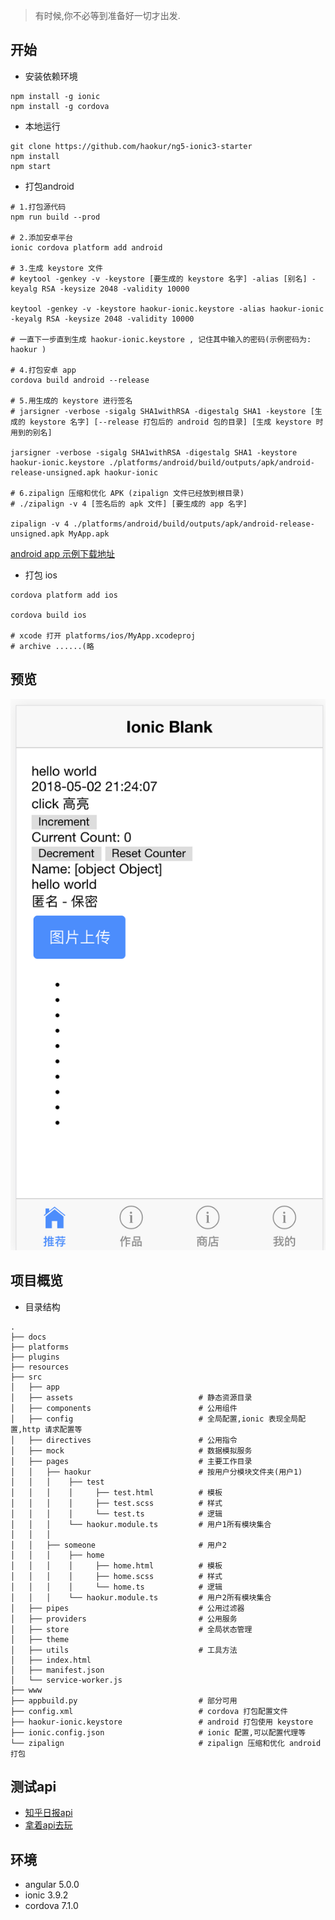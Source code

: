 
> 有时候,你不必等到准备好一切才出发.

## 开始

- 安装依赖环境

```
npm install -g ionic
npm install -g cordova
```

- 本地运行

```
git clone https://github.com/haokur/ng5-ionic3-starter
npm install 
npm start
```

- 打包android

```
# 1.打包源代码
npm run build --prod

# 2.添加安卓平台
ionic cordova platform add android

# 3.生成 keystore 文件
# keytool -genkey -v -keystore [要生成的 keystore 名字] -alias [别名] -keyalg RSA -keysize 2048 -validity 10000

keytool -genkey -v -keystore haokur-ionic.keystore -alias haokur-ionic -keyalg RSA -keysize 2048 -validity 10000

# 一直下一步直到生成 haokur-ionic.keystore , 记住其中输入的密码(示例密码为: haokur )

# 4.打包安卓 app
cordova build android --release

# 5.用生成的 keystore 进行签名
# jarsigner -verbose -sigalg SHA1withRSA -digestalg SHA1 -keystore [生成的 keystore 名字] [--release 打包后的 android 包的目录] [生成 keystore 时用到的别名]

jarsigner -verbose -sigalg SHA1withRSA -digestalg SHA1 -keystore haokur-ionic.keystore ./platforms/android/build/outputs/apk/android-release-unsigned.apk haokur-ionic

# 6.zipalign 压缩和优化 APK (zipalign 文件已经放到根目录)
# ./zipalign -v 4 [签名后的 apk 文件] [要生成的 app 名字]

zipalign -v 4 ./platforms/android/build/outputs/apk/android-release-unsigned.apk MyApp.apk

```

[android app 示例下载地址](https://www.pgyer.com/JrSn)

- 打包 ios
```
cordova platform add ios

cordova build ios

# xcode 打开 platforms/ios/MyApp.xcodeproj
# archive ......(略
```

## 预览
![预览图1](https://raw.githubusercontent.com/haokur/static/master/angular5-ionic3-starter/screenshots/demo1.png)

<!-- https://raw.githubusercontent.com/haokur/static/master/angular5-ionic3-starter/css/main.css -->

## 项目概览

- 目录结构
```
.
├── docs
├── platforms
├── plugins
├── resources
├── src
│   ├── app                              
│   ├── assets                            # 静态资源目录  
│   ├── components                        # 公用组件      
│   ├── config                            # 全局配置,ionic 表现全局配置,http 请求配置等
│   ├── directives                        # 公用指令
│   ├── mock                              # 数据模拟服务
│   ├── pages                             # 主要工作目录
│   │   ├── haokur                        # 按用户分模块文件夹(用户1)
│   │   │    ├── test
│   │   │    │     ├── test.html          # 模板
│   │   │    │     ├── test.scss          # 样式
│   │   │    │     └── test.ts            # 逻辑
│   │   │    └── haokur.module.ts         # 用户1所有模块集合 
│   │   │  
│   │   ├── someone                       # 用户2
│   │   │    ├── home
│   │   │    │     ├── home.html          # 模板
│   │   │    │     ├── home.scss          # 样式
│   │   │    │     └── home.ts            # 逻辑
│   │   │    └── haokur.module.ts         # 用户2所有模块集合    
│   ├── pipes                             # 公用过滤器
│   ├── providers                         # 公用服务   
│   ├── store                             # 全局状态管理
│   ├── theme
│   ├── utils                             # 工具方法
│   ├── index.html
│   ├── manifest.json
│   └── service-worker.js
├── www                                    
├── appbuild.py                           # 部分可用
├── config.xml                            # cordova 打包配置文件
├── haokur-ionic.keystore                 # android 打包使用 keystore
├── ionic.config.json                     # ionic 配置,可以配置代理等
└── zipalign                              # zipalign 压缩和优化 android 打包
```

## 测试api

- [知乎日报api](https://github.com/izzyleung/ZhihuDailyPurify/wiki/知乎日报-API-分析)
- [拿着api去玩](http://gank.io/api)

## 环境

- angular 5.0.0
- ionic 3.9.2
- cordova 7.1.0
